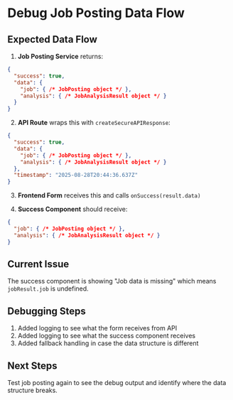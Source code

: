 # Debug Job Posting Data Flow

## Expected Data Flow

1. **Job Posting Service** returns:
```json
{
  "success": true,
  "data": {
    "job": { /* JobPosting object */ },
    "analysis": { /* JobAnalysisResult object */ }
  }
}
```

2. **API Route** wraps this with `createSecureAPIResponse`:
```json
{
  "success": true,
  "data": {
    "job": { /* JobPosting object */ },
    "analysis": { /* JobAnalysisResult object */ }
  },
  "timestamp": "2025-08-28T20:44:36.637Z"
}
```

3. **Frontend Form** receives this and calls `onSuccess(result.data)`

4. **Success Component** should receive:
```json
{
  "job": { /* JobPosting object */ },
  "analysis": { /* JobAnalysisResult object */ }
}
```

## Current Issue

The success component is showing "Job data is missing" which means `jobResult.job` is undefined.

## Debugging Steps

1. Added logging to see what the form receives from API
2. Added logging to see what the success component receives
3. Added fallback handling in case the data structure is different

## Next Steps

Test job posting again to see the debug output and identify where the data structure breaks.